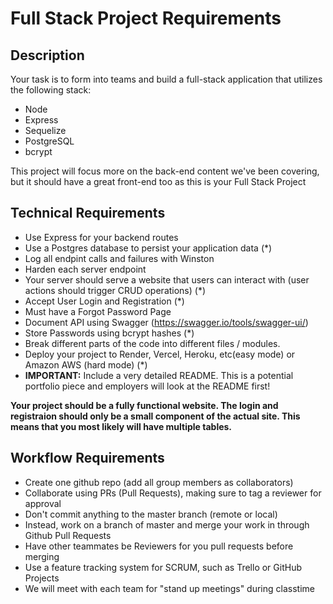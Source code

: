 # Full Stack Project Requirements

## Description
Your task is to form into teams and build a full-stack application that utilizes the following stack:
* Node
* Express
* Sequelize
* PostgreSQL
* bcrypt

This project will focus more on the back-end content we've been covering, but it should have a great front-end too as this is your Full Stack Project

## Technical Requirements
* Use Express for your backend routes
* Use a Postgres database to persist your application data (*)
* Log all endpint calls and failures with Winston
* Harden each server endpoint
* Your server should serve a website that users can interact with (user actions should trigger CRUD operations) (*)
* Accept User Login and Registration (*)
* Must have a Forgot Password Page
* Document API using Swagger (https://swagger.io/tools/swagger-ui/)
* Store Passwords using bcrypt hashes (*)
* Break different parts of the code into different files / modules.
* Deploy your project to Render, Vercel, Heroku, etc(easy mode) or Amazon AWS (hard mode) (*)
* **IMPORTANT:** Include a very detailed README. This is a potential portfolio piece and employers will look at the README first!

**Your project should be a fully functional website. The login and registraion should only be a small component of the actual site. This means that you most likely will have multiple tables.** 

## Workflow Requirements

* Create one github repo (add all group members as collaborators)
* Collaborate using PRs (Pull Requests), making sure to tag a reviewer for approval
* Don't commit anything to the master branch (remote or local)
* Instead, work on a branch of master and merge your work in through Github Pull Requests
* Have other teammates be Reviewers for you pull requests before merging
* Use a feature tracking system for SCRUM, such as Trello or GitHub Projects
* We will meet with each team for "stand up meetings" during classtime